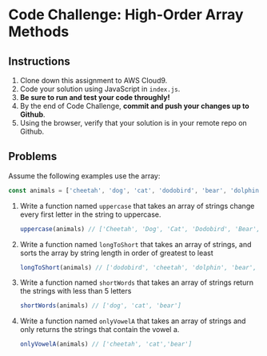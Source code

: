 # Code Challenge: High-Order Array Methods

## Instructions

1. Clone down this assignment to AWS Cloud9. 
2. Code your solution using JavaScript in `index.js`. 
3. **Be sure to run and test your code throughly!**
4. By the end of Code Challenge, **commit and push your changes up to Github**.
5. Using the browser, verify that your solution is in your remote repo on Github.

## Problems 

Assume the following examples use the array:

```javascript
const animals = ['cheetah', 'dog', 'cat', 'dodobird', 'bear', 'dolphin'];
```

1. Write a function named `uppercase` that takes an array of strings change every first letter in the string to uppercase.
    
    ```jsx
    uppercase(animals) // ['Cheetah', 'Dog', 'Cat', 'Dodobird', 'Bear', 'Dolphin']
    ```

2. Write a function named `longToShort` that takes an array of strings, and sorts the array by string length in order of greatest to least 
    
    ```jsx
    longToShort(animals) // ['dodobird', 'cheetah', 'dolphin', 'bear', 'dog', 'cat']
    ```

3. Write a function named `shortWords` that takes an array of strings return the strings with less than 5 letters
    
    ```jsx
    shortWords(animals) // ['dog', 'cat', 'bear']
    ```

4. Write a function named `onlyVowelA` that takes an array of strings and only returns the strings that contain the vowel a. 
    
    ```jsx
    onlyVowelA(animals) // ['cheetah', 'cat','bear']
    ```


